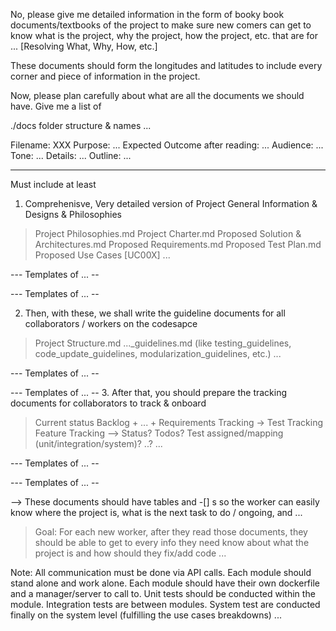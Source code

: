 No, please give me detailed information in the form of booky book documents/textbooks of the project to make sure new comers can get to know what is the project, why the project, how the project, etc. that are for ...
[Resolving What, Why, How, etc.]

These documents should form the longitudes and latitudes to include every corner and piece of information in the project.

Now, please plan carefully about what are all the documents we should have. Give me a list of 

./docs folder structure & names
...

Filename: XXX
Purpose: ...
Expected Outcome after reading: ...
Audience: ...
Tone: ...
Details: ...
Outline: ...

---

Must include at least

1. Comprehenisve, Very detailed version of Project General Information & Designs & Philosophies

> Project Philosophies.md
> Project Charter.md
> Proposed Solution & Architectures.md
> Proposed Requirements.md
> Proposed Test Plan.md
> Proposed Use Cases [UC00X]
...

--- Templates of ... --

--- Templates of ... --

2. Then, with these, we shall write the guideline documents for all collaborators / workers on the codesapce

> Project Structure.md
> ..._guidelines.md (like testing_guidelines, code_update_guidelines, modularization_guidelines, etc.)
...

--- Templates of ... --

--- Templates of ... --
3. After that, you should prepare the tracking documents for collaborators to track & onboard

> Current status
> Backlog + ... + 
> Requirements Tracking ->
> Test Tracking
> Feature Tracking --> Status? Todos? Test assigned/mapping (unit/integration/system)? ..?
...

--- Templates of ... --

--- Templates of ... --

--> These documents should have tables and -[] s so the worker can easily know where the project is, what is the next task to do / ongoing, and ...

> Goal: For each new worker, after they read those documents, they should be able to get to every info they need know about what the project is and how should they fix/add code
...

Note: All communication must be done via API calls. Each module should stand alone and work alone. Each module should have their own dockerfile and a manager/server to call to. Unit tests should be conducted within the module. Integration tests are between modules. System test are conducted finally on the system level (fulfilling the use cases breakdowns)
...